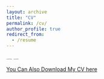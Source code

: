 ```yaml
---
layout: archive
title: "CV"
permalink: /cv/
author_profile: true
redirect_from:
  - /resume
---
```


<!-- ![202107111623](https://cdn.jsdelivr.net/gh/Catherine0120/ics_image/幻灯片1.PNG) -->
<img src="https://cdn.jsdelivr.net/gh/Catherine0120/ics_image/幻灯片1.PNG" alt="202107111623" style="zoom:14%;" />

<!-- ![2023071102](https://cdn.jsdelivr.net/gh/Catherine0120/ics_image/幻灯片2.PNG) -->
<img src="https://cdn.jsdelivr.net/gh/Catherine0120/ics_image/幻灯片2.PNG" alt="2023071102" style="zoom:14%;" />

[You Can Also Download My CV here](https://Catherine0120.github.io/Catherine0120.github.io/assets/CV.pdf)
